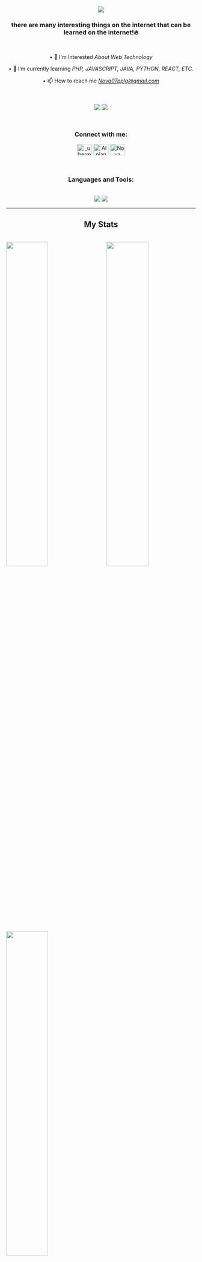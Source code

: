 <h1 align="center">
    <img src="https://readme-typing-svg.herokuapp.com/?font=Righteous&size=35&center=true&vCenter=true&width=500&height=70&duration=4000&lines=Hi+There!+👋;+I'm+Alpian!🔥;" />
</h1>
<h3 align="center">there are many interesting things on the internet that can be learned on the internet!🔥</h3>

<br/>

<div align="center">

• 👀 I'm Interested *About Web Technology*
 
• 🌱 I’m currently learning *PHP, JAVASCRIPT, JAVA, PYTHON, REACT, ETC.*
  
 • 📫 How to reach me *Nova07pplg@gmail.com*
 </div>
 
<br>

<p align="center"> 
<a href="https://github.com/AlpianPPLG" target="_blank"><img align="center" src="https://img.shields.io/badge/GitHub-100000?style=for-the-badge&logo=github&logoColor=white" target="_blank"></a>
<a href="https://instagram.com/_ubermensch7" target="_blank"><img align="center" src="https://img.shields.io/badge/Instagram-E4405F?style=for-the-badge&logo=instagram&logoColor=white" target="_blank"></a>
</p>
     
<br>
<h3 align="center">Connect with me:</h3>
<p align="center">
<a href="https://instagram.com/_ubermensch7" target="blank"><img align="center" src="https://raw.githubusercontent.com/rahuldkjain/github-profile-readme-generator/master/src/images/icons/Social/instagram.svg" alt="_ubermensch7" height="30" width="40" /></a>
<a href="https://github.com/AlpianPPLG" target="blank"><img align="center" src="https://raw.githubusercontent.com/rahuldkjain/github-profile-readme-generator/master/src/images/icons/Social/github.svg" alt="AlpianPPLG" height="30" width="40" /></a>
<a href="https://facebook.com/Nova Pratama" target="blank"><img align="center" src="https://raw.githubusercontent.com/rahuldkjain/github-profile-readme-generator/master/src/images/icons/Social/facebook.svg" alt="Nova Pratama" height="30" width="40" /></a>
</p>

<br>

<h3 align="center">Languages and Tools:</h3>
<p align="center"> <br/>  <img src="https://skillicons.dev/icons?i=vscode,sublime,github,java,python" />
    <img src="https://skillicons.dev/icons?i=javascript,php,react,mysql,nodejs,express" /><br> </p>

<hr/>

<h2 align="center"> My Stats </h2>
<br>

<img width="47%" align="left" src="https://streak-stats.demolab.com/?user=AlpianPPLG&theme=dark" />

<img align="right" width="47%" src="https://github-readme-stats.vercel.app/api/top-langs/?username=AlpianPPLG&layout=compact" />

<br/>

<img align="center" width="47%" src="https://github-readme-stats.vercel.app/api?username=AlpianPPLG&show_icons=true&theme=radical" />
